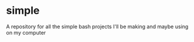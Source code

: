 # simple
A repository for all the simple bash projects I'll be making and maybe using on my computer
